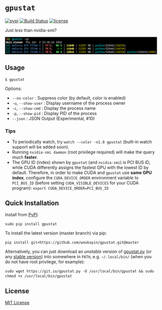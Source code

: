`gpustat`
=========

[![pypi](https://img.shields.io/pypi/v/gpustat.svg?maxAge=86400)][pypi_gpustat]
[![Build Status](https://travis-ci.org/wookayin/gpustat.svg?branch=master)](https://travis-ci.org/wookayin/gpustat)
[![license](https://img.shields.io/github/license/wookayin/gpustat.svg?maxAge=86400)](LICENSE)

Just *less* than nvidia-smi?

![Screenshot: gpustat -cp](screenshot.png)

Usage
-----

`$ gpustat`

Options:

* `--no-color`        : Suppress color (by default, color is enabled)
* `-u`, `--show-user` : Display username of the process owner
* `-c`, `--show-cmd`  : Display the process name
* `-p`, `--show-pid`  : Display PID of the process
* `--json`            : JSON Output (Experimental, #10)

### Tips

- To periodically watch, try `watch --color -n1.0 gpustat` (built-in watch support will be added soon).
- Running `nvidia-smi daemon` (root privilege required) will make the query much **faster**.
- The GPU ID (index) shown by `gpustat` (and `nvidia-smi`) is PCI BUS ID,
  while CUDA differently assigns the fastest GPU with the lowest ID by default.
  Therefore, in order to make CUDA and `gpustat` use **same GPU index**,
  configure the `CUDA_DEVICE_ORDER` environment variable to `PCI_BUS_ID`
  (before setting `CUDA_VISIBLE_DEVICES` for your CUDA program):
  `export CUDA_DEVICE_ORDER=PCI_BUS_ID`


Quick Installation
------------------

Install from [PyPI][pypi_gpustat]:

```
sudo pip install gpustat
```

To install the latest version (master branch) via pip:

```
pip install git+https://github.com/wookayin/gpustat.git@master
```

Alternatively, you can just download an *unstable* version of [gpustat.py][script_gitio] (or any [stable version][script_stable]) into somewhere in `PATH`, e.g. `~/.local/bin/`
(when you do not have root privilege, for example):

```
sudo wget https://git.io/gpustat.py -O /usr/local/bin/gpustat && sudo chmod +x /usr/local/bin/gpustat
```

[pypi_gpustat]: https://pypi.python.org/pypi/gpustat
[script_gitio]: https://git.io/gpustat.py
[script_stable]: https://raw.githubusercontent.com/wookayin/gpustat/v0.3.1/gpustat.py


License
-------

[MIT License](LICENSE)
